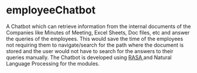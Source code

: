 # employeeChatbot

A Chatbot which can retrieve information from the internal documents of the Companies like Minutes of Meeting, Excel Sheets, Doc files, etc and 
answer the queries of the employees. This would save the time of the employees not requiring them to navigate/search for the path where the document is stored and the user 
would not have to search for the answers to their queries manually. The Chatbot is developed using <a href="https://github.com/sagarika3kundu/rasa_core"> RASA </a> and Natural Language Processing for the modules.

